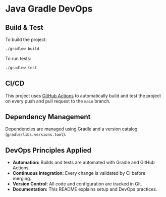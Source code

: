 # Java Gradle DevOps

## Build & Test

To build the project:
```sh
./gradlew build
```

To run tests:
```sh
./gradlew test
```

## CI/CD

This project uses [GitHub Actions](.github/workflows/gradle.yml) to automatically build and test the project on every push and pull request to the `main` branch.

## Dependency Management

Dependencies are managed using Gradle and a version catalog (`gradle/libs.versions.toml`).

## DevOps Principles Applied
- **Automation:** Builds and tests are automated with Gradle and GitHub Actions.
- **Continuous Integration:** Every change is validated by CI before merging.
- **Version Control:** All code and configuration are tracked in Git.
- **Documentation:** This README explains setup and DevOps practices. 
